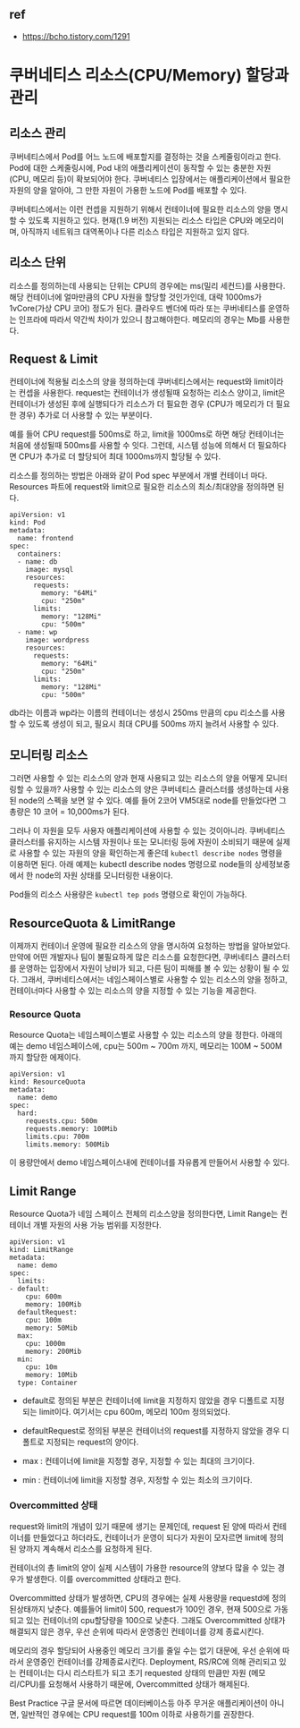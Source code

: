 
## ref
- https://bcho.tistory.com/1291


# 쿠버네티스 리소스(CPU/Memory) 할당과 관리

## 리소스 관리

쿠버네티스에서 Pod를 어느 노드에 배포할지를 결정하는 것을 스케줄링이라고 한다.
Pod에 대한 스케줄링시에, Pod 내의 애플리케이션이 동작할 수 있는 충분한 자원(CPU, 메모리 등)이 확보되어야 한다. 쿠버네티스 입장에서는 애플리케이션에서 필요한 자원의 양을 알아야, 그 만한 자원이 가용한 노드에 Pod를 배포할 수 있다.

쿠버네티스에서는 이런 컨셉을 지원하기 위해서 컨테이너에 필요한 리소스의 양을 명시할 수 있도록 지원하고 있다. 현재(1.9 버전) 지원되는 리소스 타입은 CPU와 메모리이며, 아직까지 네트워크 대역폭이나 다른 리소스 타입은 지원하고 있지 않다.

## 리소스 단위

리소스를 정의하는데 사용되는 단위는 CPU의 경우에는 ms(밀리 세컨드)를 사용한다. 해당 컨테이너에 얼마만큼의 CPU 자원을 할당할 것인가인데, 대략 1000ms가 1vCore(가상 CPU 코어) 정도가 된다. 클라우드 벤더에 따라 또는 쿠버네티스를 운영하는 인프라에 따라서 약간씩 차이가 있으니 참고해야한다.
메모리의 경우는 Mb를 사용한다.

## Request & Limit

컨테이너에 적용될 리소스의 양을 정의하는데 쿠버네티스에서는 request와 limit이라는 컨셉을 사용한다. request는 컨테이너가 생성될때 요청하는 리소스 양이고, limit은 컨테이너가 생성된 후에 실행되다가 리소스가 더 필요한 경우 (CPU가 메모리가 더 필요한 경우) 추가로 더 사용할 수 있는 부분이다.

예를 들어 CPU request를 500ms로 하고, limit을 1000ms로 하면 해당 컨테이너는 처음에 생성될때 500ms를 사용할 수 잇다. 그런데, 시스템 성능에 의해서 더 필요하다면 CPU가 추가로 더 할당되어 최대 1000ms까지 할당될 수 있다.

리소스를 정의하는 방법은 아래와 같이 Pod spec 부분에서 개별 컨테이너 마다. Resources 파트에 request와 limit으로 필요한 리소스의 최소/최대양을 정의하면 된다.

```
apiVersion: v1
kind: Pod
metadata:
  name: frontend
spec:
  containers:
  - name: db
    image: mysql
    resources:
      requests:
        memory: "64Mi"
        cpu: "250m"
      limits:
        memory: "128Mi"
        cpu: "500m"
  - name: wp
    image: wordpress
    resources:
      requests:
        memory: "64Mi"
        cpu: "250m"
      limits:
        memory: "128Mi"
        cpu: "500m"
```

db라는 이름과 wp라는 이름의 컨테이너는 생성시 250ms 만큼의 cpu 리소스를 사용할 수 있도록 생성이 되고, 필요시 최대 CPU를 500ms 까지 늘려서 사용할 수 있다.

## 모니터링 리소스

그러면 사용할 수 있는 리소스의 양과 현재 사용되고 있는 리소스의 양을 어떻게 모니터링할 수 있을까?
사용할 수 있는 리소스의 양은 쿠버네티스 클러스터를 생성하는데 사용된 node의 스펙을 보면 알 수 있다. 예를 들어 2코어 VM5대로 node를 만들었다면 그 총량은 10 코어 = 10,000ms가 된다.

그러나 이 자원을 모두 사용자 애플리케이션에 사용할 수 있는 것이아니라. 쿠버네티스 클러스터를 유지하는 시스템 자원이나 또는 모니터링 등에 자원이 소비되기 때문에 실제로 사용할 수 있는 자원의 양을 확인하는게 좋은데 `kubectl describe nodes` 명령을 이용하면 된다.
아래 예제는 kubectl describe nodes 명령으로 node들의 상세정보중에서 한 node의 자원 상태를 모니터링한 내용이다.

Pod들의 리소스 사용량은 `kubectl tep pods` 명령으로 확인이 가능하다.

## ResourceQuota & LimitRange

이제까지 컨테이너 운영에 필요한 리소스의 양을 명시하여 요청하는 방법을 알아보았다.
만약에 어떤 개발자나 팀이 불필요하게 많은 리소스를 요청한다면, 쿠버네티스 클러스터를 운영하는 입장에서 자원이 낭비가 되고, 다른 팀이 피해를 볼 수 있는 상황이 될 수 있다. 그래서, 쿠버네티스에서는 네임스페이스별로 사용할 수 있는 리소스의 양을 정하고, 컨테이너마다 사용할 수 있는 리소스의 양을 지정할 수 있는 기능을 제공한다.

### Resource Quota

Resource Quota는 네임스페이스별로 사용할 수 있는 리소스의 양을 정한다. 
아래의 예는 demo 네임스페이스에, cpu는 500m ~ 700m 까지, 메모리는 100M ~ 500M 까지 할당한 에제이다.

```
apiVersion: v1
kind: ResourceQuota
metadata:
  name: demo
spec:
  hard:
    requests.cpu: 500m
    requests.memory: 100Mib
    limits.cpu: 700m
    limits.memory: 500Mib
```

이 용량안에서 demo 네임스페이스내에 컨테이너를 자유롭게 만들어서 사용할 수 있다.

## Limit Range

Resource Quota가 네임 스페이스 전체의 리소스양을 정의한다면, Limit Range는 컨테이너 개별 자원의 사용 가능 범위를 지정한다.

```
apiVersion: v1
kind: LimitRange
metadata:
  name: demo
spec:
  limits:
- default:
    cpu: 600m
    memory: 100Mib
  defaultRequest:
    cpu: 100m
    memory: 50Mib
  max:
    cpu: 1000m
    memory: 200Mib
  min:
    cpu: 10m
    memory: 10Mib
  type: Container
```

- default로 정의된 부분은 컨테이너에 limit을 지정하지 않았을 경우 디폴트로 지정되는 limit이다. 여기서는 cpu 600m, 메모리 100m 정의되었다.

- defaultRequest로 정의된 부분은 컨테이너의 request를 지정하지 않았을 경우 디폴트로 지정되는 request의 양이다.

- max : 컨테이너에 limit을 지정할 경우, 지정할 수 있는 최대의 크기이다.
- min : 컨테이너에 limit을 지정할 경우, 지정할 수 있는 최소의 크기이다.

### Overcommitted 상태

request와 limit의 개념이 있기 때문에 생기는 문제인데, request 된 양에 따라서 컨테이너를 만들었다고 하더라도, 컨테이너가 운영이 되다가 자원이 모자르면 limit에 정의된 양까지 계속해서 리소스를 요청하게 된다.

컨테이너의 총 limit의 양이 실제 시스템이 가용한 resource의 양보다 많을 수 있는 경우가 발생한다. 이를 overcommitted 상태라고 한다. 

Overcommitted 상태가 발생하면, CPU의 경우에는 실제 사용량을 requestd에 정의된상태까지 낮춘다. 예를들어 limit이 500, request가 100인 경우, 현재 500으로 가동되고 있는 컨테이너의 cpu할당량을 100으로 낮춘다. 그래도 Overcommitted 상태가 해결되지 않은 경우, 우선 순위에 따라서 운영중인 컨테이너를 강제 종료시킨다.

메모리의 경우 할당되어 사용중인 메모리 크기를 줄일 수는 없기 대문에, 우선 순위에 따라서 운영중인 컨테이너를 강제종료시킨다. Deployment, RS/RC에 의해 관리되고 있는 컨테이너는 다시 리스타트가 되고 초기 requested 상태의 만큼만 자원 (메모리/CPU)를 요청해서 사용하기 때문에,  Overcommitted 상태가 해제된다.

Best Practice
구글 문서에 따르면 데이터베이스등 아주 무거운 애플리케이션이 아니면, 일반적인 경우에는 CPU request를 100m 이하로 사용하기를 권장한다.



